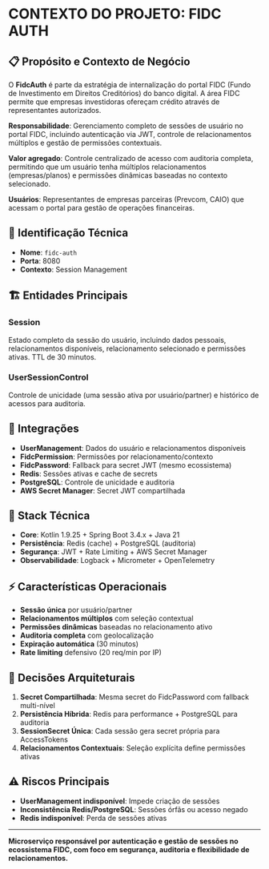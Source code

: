 # CONTEXTO DO PROJETO: FIDC AUTH

## 📋 Propósito e Contexto de Negócio

O **FidcAuth** é parte da estratégia de internalização do portal FIDC (Fundo de Investimento em Direitos Creditórios) do banco digital. A área FIDC permite que empresas investidoras ofereçam crédito através de representantes autorizados.

**Responsabilidade**: Gerenciamento completo de sessões de usuário no portal FIDC, incluindo autenticação via JWT, controle de relacionamentos múltiplos e gestão de permissões contextuais.

**Valor agregado**: Controle centralizado de acesso com auditoria completa, permitindo que um usuário tenha múltiplos relacionamentos (empresas/planos) e permissões dinâmicas baseadas no contexto selecionado.

**Usuários**: Representantes de empresas parceiras (Prevcom, CAIO) que acessam o portal para gestão de operações financeiras.

## 🔧 Identificação Técnica
- **Nome**: `fidc-auth`
- **Porta**: 8080
- **Contexto**: Session Management

## 🏗️ Entidades Principais

### Session
Estado completo da sessão do usuário, incluindo dados pessoais, relacionamentos disponíveis, relacionamento selecionado e permissões ativas. TTL de 30 minutos.

### UserSessionControl
Controle de unicidade (uma sessão ativa por usuário/partner) e histórico de acessos para auditoria.

## 🔌 Integrações

- **UserManagement**: Dados do usuário e relacionamentos disponíveis
- **FidcPermission**: Permissões por relacionamento/contexto
- **FidcPassword**: Fallback para secret JWT (mesmo ecossistema)
- **Redis**: Sessões ativas e cache de secrets
- **PostgreSQL**: Controle de unicidade e auditoria
- **AWS Secret Manager**: Secret JWT compartilhada

## 💾 Stack Técnica

- **Core**: Kotlin 1.9.25 + Spring Boot 3.4.x + Java 21
- **Persistência**: Redis (cache) + PostgreSQL (auditoria)
- **Segurança**: JWT + Rate Limiting + AWS Secret Manager
- **Observabilidade**: Logback + Micrometer + OpenTelemetry

## ⚡ Características Operacionais

- **Sessão única** por usuário/partner
- **Relacionamentos múltiplos** com seleção contextual
- **Permissões dinâmicas** baseadas no relacionamento ativo
- **Auditoria completa** com geolocalização
- **Expiração automática** (30 minutos)
- **Rate limiting** defensivo (20 req/min por IP)

## 📐 Decisões Arquiteturais

1. **Secret Compartilhada**: Mesma secret do FidcPassword com fallback multi-nível
2. **Persistência Híbrida**: Redis para performance + PostgreSQL para auditoria
3. **SessionSecret Única**: Cada sessão gera secret própria para AccessTokens
4. **Relacionamentos Contextuais**: Seleção explícita define permissões ativas

## ⚠️ Riscos Principais

- **UserManagement indisponível**: Impede criação de sessões
- **Inconsistência Redis/PostgreSQL**: Sessões órfãs ou acesso negado
- **Redis indisponível**: Perda de sessões ativas

---

**Microserviço responsável por autenticação e gestão de sessões no ecossistema FIDC, com foco em segurança, auditoria e flexibilidade de relacionamentos.**